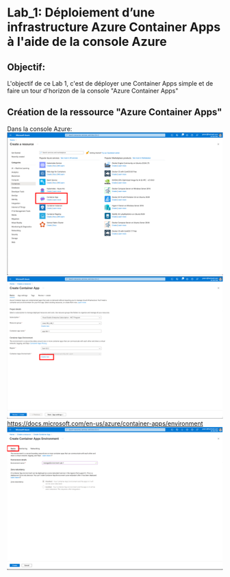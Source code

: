 # Lab_1: Déploiement d’une infrastructure Azure Container Apps à l'aide de la console Azure

## Objectif:
L'objectif de ce Lab 1, c'est de déployer une Container Apps simple et de faire un tour d'horizon de la console "Azure Container Apps"

## Création de la ressource "Azure Container Apps" 
Dans la console Azure:<br>
<img width='800' src='../images/Lab_1/Lab_1_00.png'/>
<img width='800' src='../images/Lab_1/Lab_1_01.png'/>
https://docs.microsoft.com/en-us/azure/container-apps/environment
<img width='800' src='../images/Lab_1/Lab_1_02.png'/>